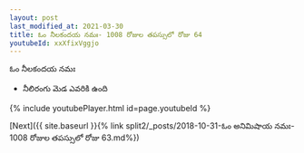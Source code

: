 ```yaml
---
layout: post
last_modified_at: 2021-03-30
title: ఓం నీలకందయ నమః- 1008 రోజుల తపస్సులో రోజు 64
youtubeId: xxXfixVggjo
---
```

 
 
 ఓం నీలకందయ నమః  
 
 -  నీలిరంగు మెడ ఎవరికి ఉంది 
 
  
 
  
 
 
 
 
 
 


{% include youtubePlayer.html id=page.youtubeId %}
 
[Next]({{ site.baseurl }}{% link  split2/_posts/2018-10-31-ఓం అనిమిషాయ నమః- 1008 రోజుల తపస్సులో రోజు 63.md%})
 
